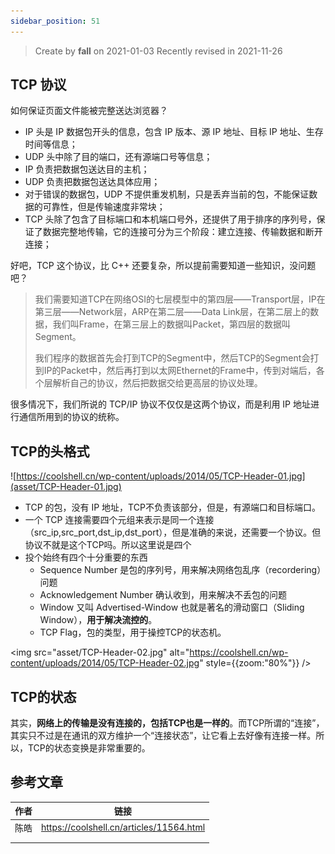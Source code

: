 ```yaml
---
sidebar_position: 51
---
```


> Create by **fall** on 2021-01-03
> Recently revised in 2021-11-26 

## TCP 协议

如何保证页面文件能被完整送达浏览器？

- IP 头是 IP 数据包开头的信息，包含 IP 版本、源 IP 地址、目标 IP 地址、生存时间等信息；
- UDP 头中除了目的端口，还有源端口号等信息；
- IP 负责把数据包送达目的主机；
- UDP 负责把数据包送达具体应用；
- 对于错误的数据包，UDP 不提供重发机制，只是丢弃当前的包，不能保证数据的可靠性，但是传输速度非常块；
- TCP 头除了包含了目标端口和本机端口号外，还提供了用于排序的序列号，保证了数据完整地传输，它的连接可分为三个阶段：建立连接、传输数据和断开连接；

好吧，TCP 这个协议，比 C++ 还要复杂，所以提前需要知道一些知识，没问题吧？

> 我们需要知道TCP在网络OSI的七层模型中的第四层——Transport层，IP在第三层——Network层，ARP在第二层——Data Link层，在第二层上的数据，我们叫Frame，在第三层上的数据叫Packet，第四层的数据叫Segment。
>
> 我们程序的数据首先会打到TCP的Segment中，然后TCP的Segment会打到IP的Packet中，然后再打到以太网Ethernet的Frame中，传到对端后，各个层解析自己的协议，然后把数据交给更高层的协议处理。

很多情况下，我们所说的 TCP/IP 协议不仅仅是这两个协议，而是利用 IP 地址进行通信所用到的协议的统称。

## TCP的头格式

![https://coolshell.cn/wp-content/uploads/2014/05/TCP-Header-01.jpg](asset/TCP-Header-01.jpg)

- TCP 的包，没有 IP 地址，TCP不负责该部分，但是，有源端口和目标端口。
- 一个 TCP 连接需要四个元组来表示是同一个连接（src_ip,src_port,dst_ip,dst_port），但是准确的来说，还需要一个协议。但协议不就是这个TCP吗。所以这里说是四个
- 投个始终有四个十分重要的东西
  - Sequence Number 是包的序列号，用来解决网络包乱序（recordering）问题
  - Acknowledgement Number 确认收到，用来解决不丢包的问题
  - Window 又叫 Advertised-Window 也就是著名的滑动窗口（Sliding Window），**用于解决流控的**。
  - TCP Flag，包的类型，用于操控TCP的状态机。

<img src="asset/TCP-Header-02.jpg" alt="https://coolshell.cn/wp-content/uploads/2014/05/TCP-Header-02.jpg" style={{zoom:"80%"}} />



## TCP的状态

其实，**网络上的传输是没有连接的，包括TCP也是一样的**。而TCP所谓的“连接”，其实只不过是在通讯的双方维护一个“连接状态”，让它看上去好像有连接一样。所以，TCP的状态变换是非常重要的。











## 参考文章

| 作者 | 链接                                     |
| ---- | ---------------------------------------- |
| 陈皓 | https://coolshell.cn/articles/11564.html |
|      |                                          |
|      |                                          |

